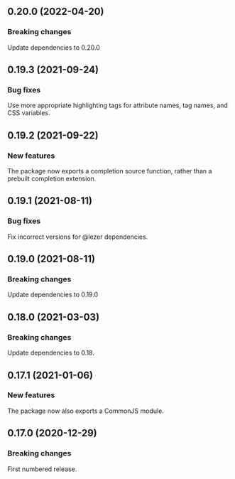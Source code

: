 ## 0.20.0 (2022-04-20)

### Breaking changes

Update dependencies to 0.20.0

## 0.19.3 (2021-09-24)

### Bug fixes

Use more appropriate highlighting tags for attribute names, tag names, and CSS variables.

## 0.19.2 (2021-09-22)

### New features

The package now exports a completion source function, rather than a prebuilt completion extension.

## 0.19.1 (2021-08-11)

### Bug fixes

Fix incorrect versions for @lezer dependencies.

## 0.19.0 (2021-08-11)

### Breaking changes

Update dependencies to 0.19.0

## 0.18.0 (2021-03-03)

### Breaking changes

Update dependencies to 0.18.

## 0.17.1 (2021-01-06)

### New features

The package now also exports a CommonJS module.

## 0.17.0 (2020-12-29)

### Breaking changes

First numbered release.

